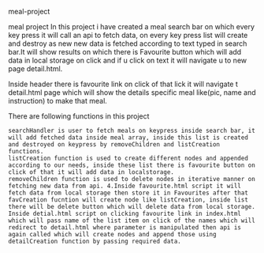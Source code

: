meal-project

meal project In this project i have created a meal search bar on which every key press it will call an api to fetch data, on every key press list will create and destroy as new new data is fetched according to text typed in search bar.It will show results on which there is Favourite button which will add data in local storage on click and if u click on text it will navigate u to new page detail.html.

Inside header there is favourite link on click of that lick it will navigate t detail.html page which will show the details specific meal like(pic, name and instruction) to make that meal.

There are following functions in this project

    searchHandler is user to fetch meals on keypress inside search bar, it will add fetched data inside meal array, inside this list is created and destroyed on keypress by removeChildren and listCreation functions.
    listCreation function is used to create different nodes and appended according to our needs, inside these list there is favourite button on click of that it will add data in localstorage.
    removeChildren function is used to delete nodes in iterative manner on fetching new data from api. 4.Inside favourite.html script it will fetch data from local storage then store it in Favourites after that favCreation fucntion will create node like listCreation, inside list there will be delete button which will delete data from local storage.
    Inside detial.html script on clicking favourite link in index.html which will pass name of the list item on click of the names which will redirect to detail.html where parameter is manipulated then api is again called which will create nodes and append those using detailCreation function by passing required data.
